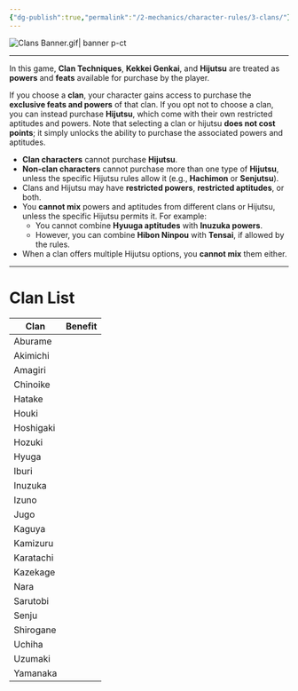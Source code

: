 ```yaml
---
{"dg-publish":true,"permalink":"/2-mechanics/character-rules/3-clans/"}
---
```


![Clans Banner.gif| banner p-ct](/img/user/z_Assets/Misc/Banner/Clans%20Banner.gif)

---
In this game, **Clan Techniques**, **Kekkei Genkai**, and **Hijutsu** are treated as **powers** and **feats** available for purchase by the player.

If you choose a **clan**, your character gains access to purchase the **exclusive feats and powers** of that clan. If you opt not to choose a clan, you can instead purchase **Hijutsu**, which come with their own restricted aptitudes and powers. Note that selecting a clan or hijutsu **does not cost points**; it simply unlocks the ability to purchase the associated powers and aptitudes.

- **Clan characters** cannot purchase **Hijutsu**.
- **Non-clan characters** cannot purchase more than one type of **Hijutsu**, unless the specific Hijutsu rules allow it (e.g., **Hachimon** or **Senjutsu**).
- Clans and Hijutsu may have **restricted powers**, **restricted aptitudes**, or both.
- You **cannot mix** powers and aptitudes from different clans or Hijutsu, unless the specific Hijutsu permits it. For example:
    - You cannot combine **Hyuuga aptitudes** with **Inuzuka powers**.
    - However, you can combine **Hibon Ninpou** with **Tensai**, if allowed by the rules.
- When a clan offers multiple Hijutsu options, you **cannot mix** them either.

---

# Clan List

| **Clan**  | **Benefit** |
| --------- | ----------- |
| Aburame   |             |
| Akimichi  |             |
| Amagiri   |             |
| Chinoike  |             |
| Hatake    |             |
| Houki     |             |
| Hoshigaki |             |
| Hozuki    |             |
| Hyuga     |             |
| Iburi     |             |
| Inuzuka   |             |
| Izuno     |             |
| Jugo      |             |
| Kaguya    |             |
| Kamizuru  |             |
| Karatachi |             |
| Kazekage  |             |
| Nara      |             |
| Sarutobi  |             |
| Senju     |             |
| Shirogane |             |
| Uchiha    |             |
| Uzumaki   |             |
| Yamanaka  |             |

